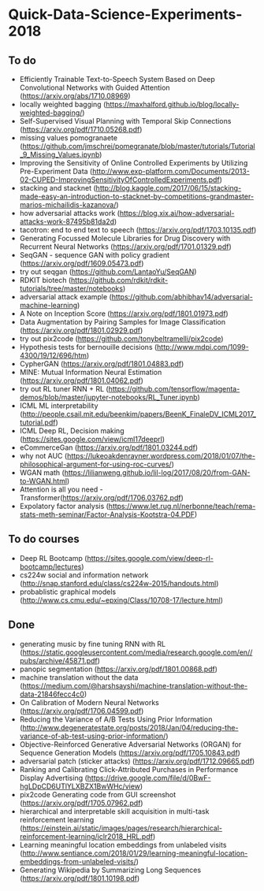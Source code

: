 # Quick-Data-Science-Experiments-2018

## To do
* Efficiently Trainable Text-to-Speech System Based on Deep Convolutional Networks with Guided Attention (https://arxiv.org/abs/1710.08969)
* locally weighted bagging (https://maxhalford.github.io/blog/locally-weighted-bagging/)
* Self-Supervised Visual Planning with Temporal Skip Connections (https://arxiv.org/pdf/1710.05268.pdf)
* missing values pomogranaete (https://github.com/jmschrei/pomegranate/blob/master/tutorials/Tutorial_9_Missing_Values.ipynb)
* Improving the Sensitivity of Online Controlled Experiments by Utilizing Pre-Experiment Data (http://www.exp-platform.com/Documents/2013-02-CUPED-ImprovingSensitivityOfControlledExperiments.pdf)
* stacking and stacknet (http://blog.kaggle.com/2017/06/15/stacking-made-easy-an-introduction-to-stacknet-by-competitions-grandmaster-marios-michailidis-kazanova/)
* how adversarial attacks work (https://blog.xix.ai/how-adversarial-attacks-work-87495b81da2d)
* tacotron: end to end text to speech (https://arxiv.org/pdf/1703.10135.pdf)
* Generating Focussed Molecule Libraries for Drug Discovery with Recurrent Neural Networks (https://arxiv.org/pdf/1701.01329.pdf)
* SeqGAN - sequence GAN with policy gradient (https://arxiv.org/pdf/1609.05473.pdf)
* try out seqgan (https://github.com/LantaoYu/SeqGAN)
* RDKIT biotech (https://github.com/rdkit/rdkit-tutorials/tree/master/notebooks)
* adversarial attack example (https://github.com/abhibhav14/adversarial-machine-learning)
* A Note on Inception Score (https://arxiv.org/pdf/1801.01973.pdf)
* Data Augmentation by Pairing Samples for Image Classification (https://arxiv.org/pdf/1801.02929.pdf)
* try out pix2code (https://github.com/tonybeltramelli/pix2code)
* Hypothesis tests for bernouille decisions (http://www.mdpi.com/1099-4300/19/12/696/htm)
* CypherGAN (https://arxiv.org/pdf/1801.04883.pdf)
* MINE: Mutual Information Neural Estimation (https://arxiv.org/pdf/1801.04062.pdf)
* try out RL tuner RNN + RL (https://github.com/tensorflow/magenta-demos/blob/master/jupyter-notebooks/RL_Tuner.ipynb)
* ICML ML interpretability (http://people.csail.mit.edu/beenkim/papers/BeenK_FinaleDV_ICML2017_tutorial.pdf)
* ICML Deep RL, Decision making (https://sites.google.com/view/icml17deeprl)
* eCommerceGan (https://arxiv.org/pdf/1801.03244.pdf)
* why not AUC (https://lukeoakdenrayner.wordpress.com/2018/01/07/the-philosophical-argument-for-using-roc-curves/)
* WGAN math (https://lilianweng.github.io/lil-log/2017/08/20/from-GAN-to-WGAN.html)
* Attention is all you need - Transformer(https://arxiv.org/pdf/1706.03762.pdf)
* Expolatory factor analysis (https://www.let.rug.nl/nerbonne/teach/rema-stats-meth-seminar/Factor-Analysis-Kootstra-04.PDF)


## To do courses
* Deep RL Bootcamp (https://sites.google.com/view/deep-rl-bootcamp/lectures)
* cs224w social and information network (http://snap.stanford.edu/class/cs224w-2015/handouts.html)
* probablistic graphical models (http://www.cs.cmu.edu/~epxing/Class/10708-17/lecture.html)



## Done
* generating music by fine tuning RNN with RL (https://static.googleusercontent.com/media/research.google.com/en//pubs/archive/45871.pdf)
* panopic segmentation (https://arxiv.org/pdf/1801.00868.pdf)
* machine translation without the data (https://medium.com/@harshsayshi/machine-translation-without-the-data-21846fecc4c0)
* On Calibration of Modern Neural Networks (https://arxiv.org/pdf/1706.04599.pdf)
* Reducing the Variance of A/B Tests Using Prior Information (http://www.degeneratestate.org/posts/2018/Jan/04/reducing-the-variance-of-ab-test-using-prior-information/)
* Objective-Reinforced Generative Adversarial Networks (ORGAN) for Sequence Generation Models (https://arxiv.org/pdf/1705.10843.pdf)
* adversarial patch (sticker attacks) (https://arxiv.org/pdf/1712.09665.pdf)
* Ranking and Calibrating Click-Attributed Purchases in Performance Display Advertising (https://drive.google.com/file/d/0BwF-hgLDpCD6UTlYLXBZX1BwWHc/view)
* pix2code Generating code from GUI screenshot (https://arxiv.org/pdf/1705.07962.pdf)
* hierarchical and interpretable skill acquisition in multi-task reinforcement learning (https://einstein.ai/static/images/pages/research/hierarchical-reinforcement-learning/iclr2018_HRL.pdf)
* Learning meaningful location embeddings from unlabeled visits (http://www.sentiance.com/2018/01/29/learning-meaningful-location-embeddings-from-unlabeled-visits/)
* Generating Wikipedia by Summarizing Long Sequences (https://arxiv.org/pdf/1801.10198.pdf)

